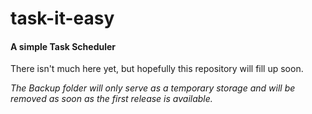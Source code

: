 # task-it-easy
#### A simple Task Scheduler
There isn't much here yet, but hopefully this repository will fill up soon.

*The Backup folder will only serve as a temporary storage and will be removed as soon as the first release is available.*
